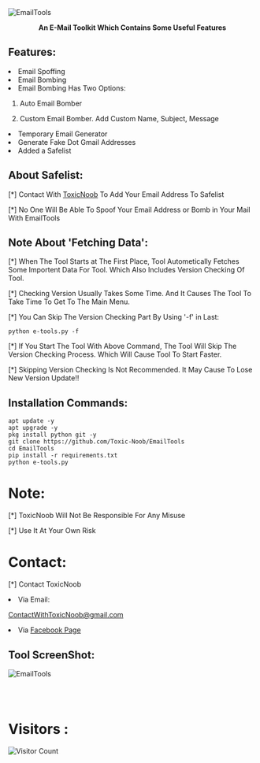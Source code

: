 <img src="https://l.top4top.io/p_2262ehqmy0.jpg" alt="EmailTools">
<p align="center"><b>An E-Mail Toolkit Which Contains Some Useful Features</b></p>

## Features:
<li> Email Spoffing

<li> Email Bombing

<li> Email Bombing Has Two Options:

01. Auto Email Bomber

02. Custom Email Bomber. Add Custom Name, Subject, Message

<li> Temporary Email Generator

<li> Generate Fake Dot Gmail Addresses

<li> Added a Safelist

## About Safelist:
[*] Contact With <a href="https://facebook.com/ToxicNoobOfficial">ToxicNoob</a> To Add Your Email Address To Safelist

[*] No One Will Be Able To Spoof Your Email Address or Bomb in Your Mail With EmailTools

## Note About 'Fetching Data':
[*] When The Tool Starts at The First Place, Tool Autometically Fetches Some Importent Data For Tool. Which Also Includes Version Checking Of Tool.

[*] Checking Version Usually Takes Some Time. And It Causes The Tool To Take Time To Get To The Main Menu.

[*] You Can Skip The Version Checking Part By Using '-f' in Last:
``` shell script
python e-tools.py -f
```
[*] If You Start The Tool With Above Command, The Tool Will Skip The Version Checking Process. Which Will Cause Tool To Start Faster.

[*] Skipping Version Checking Is Not Recommended. It May Cause To Lose New Version Update!!

## Installation Commands:
```shell script
apt update -y
apt upgrade -y
pkg install python git -y
git clone https://github.com/Toxic-Noob/EmailTools
cd EmailTools
pip install -r requirements.txt
python e-tools.py
```

# Note:
[*] ToxicNoob Will Not Be Responsible For Any Misuse

[*] Use It At Your Own Risk

# Contact:
[*] Contact ToxicNoob

<li>Via Email:

ContactWithToxicNoob@gmail.com

<li> Via <a href="https://facebook.com/ToxicNoobOfficial">Facebook Page</a>

## Tool ScreenShot:
<img src="https://i.top4top.io/p_2263afge60.jpg" alt="EmailTools">

<br><br>
# Visitors :


![Visitor Count](https://profile-counter.glitch.me/Toxic-Noob/count.svg)

